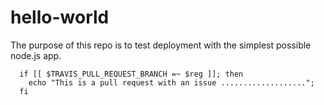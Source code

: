 # hello-world

The purpose of this repo is to test deployment with the simplest possible node.js app.



      if [[ $TRAVIS_PULL_REQUEST_BRANCH =~ $reg ]]; then
        echo "This is a pull request with an issue ...................";
      fi